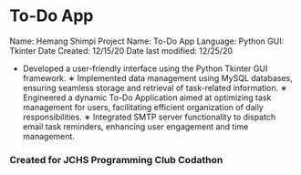 # To-Do App

Name: Hemang Shimpi
Project Name: To-Do App
Language: Python
GUI: Tkinter
Date Created: 12/15/20
Date last modified: 12/25/20

* Developed a user-friendly interface using the Python Tkinter GUI framework.
∗ Implemented data management using MySQL databases, ensuring seamless storage and retrieval of task-related
information.
∗ Engineered a dynamic To-Do Application aimed at optimizing task management for users, facilitating efficient
organization of daily responsibilities.
∗ Integrated SMTP server functionality to dispatch email task reminders, enhancing user engagement and time
management.

### Created for JCHS Programming Club Codathon
